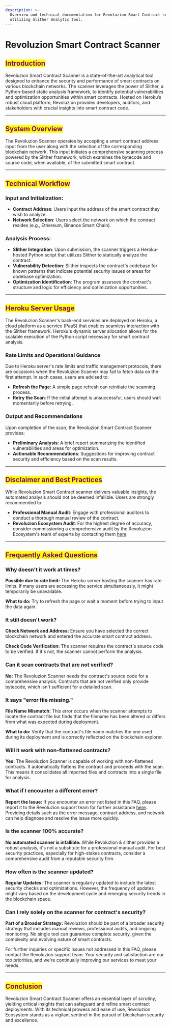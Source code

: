 ```yaml
---
description: >-
  Overview and technical documentation for Revoluzion Smart Contract scanner
  utilizing Slither Analytic tool.
---
```


# Revoluzion Smart Contract Scanner

## <mark style="color:purple;">Introduction</mark>

Revoluzion Smart Contract Scanner is a state-of-the-art analytical tool designed to enhance the security and performance of smart contracts on various blockchain networks. The scanner leverages the power of Slither, a Python-based static analysis framework, to identify potential vulnerabilities and optimization opportunities within smart contracts. Hosted on Heroku’s robust cloud platform, Revoluzion provides developers, auditors, and stakeholders with crucial insights into smart contract code.

***

## <mark style="color:purple;">System Overview</mark>

The Revoluzion Scanner operates by accepting a smart contract address input from the user along with the selection of the corresponding blockchain network. This input initiates a comprehensive scanning process powered by the Slither framework, which examines the bytecode and source code, when available, of the submitted smart contract.

***

## <mark style="color:purple;">Technical Workflow</mark>

### Input and Initialization:

* **Contract Address**: Users input the address of the smart contract they wish to analyze.
* **Network Selection**: Users select the network on which the contract resides (e.g., Ethereum, Binance Smart Chain).

### Analysis Process:

* **Slither Integration**: Upon submission, the scanner triggers a Heroku-hosted Python script that utilizes Slither to statically analyze the contract.
* **Vulnerability Detection**: Slither inspects the contract's codebase for known patterns that indicate potential security issues or areas for codebase optimization.
* **Optimization Identification**: The program assesses the contract's structure and logic for efficiency and optimization opportunities.

***

## <mark style="color:purple;">Heroku Server Usage</mark>

The Revoluzion Scanner's back-end services are deployed on Heroku, a cloud platform as a service (PaaS) that enables seamless interaction with the Slither framework. Heroku's dynamic server allocation allows for the scalable execution of the Python script necessary for smart contract analysis.

### Rate Limits and Operational Guidance

Due to Heroku server's rate limits and traffic management protocols, there are occasions when the Revoluzion Scanner may fail to fetch data on the first attempt. In such cases, users are advised to:

* **Refresh the Page**: A simple page refresh can reinitiate the scanning process.
* **Retry the Scan**: If the initial attempt is unsuccessful, users should wait momentarily before retrying.

### Output and Recommendations

Upon completion of the scan, the Revoluzion Smart Contract Scanner provides:

* **Preliminary Analysis**: A brief report summarizing the identified vulnerabilities and areas for optimization.
* **Actionable Recommendations**: Suggestions for improving contract security and efficiency based on the scan results.

***

## <mark style="color:purple;">Disclaimer and Best Practices</mark>

While Revoluzion Smart Contract scanner delivers valuable insights, the automated analysis should not be deemed infallible. Users are strongly recommended to:

* **Professional Manual Audit**: Engage with professional auditors to conduct a thorough manual review of the contract.
* **Revoluzion Ecosystem Audit**: For the highest degree of accuracy, consider commissioning a comprehensive audit by the Revoluzion Ecosystem's team of experts by contacting them [here](https://t.me/RevoluzionEcosystem).

***

## <mark style="color:purple;">Frequently Asked Questions</mark>

### Why doesn't it work at times?

**Possible due to rate limit:** The Heroku server hosting the scanner has rate limits. If many users are accessing the service simultaneously, it might temporarily be unavailable.&#x20;

**What to do:** Try to refresh the page or wait a moment before trying to input the data again.

### It still doesn't work?

**Check Network and Address:** Ensure you have selected the correct blockchain network and entered the accurate smart contract address.&#x20;

**Check Code Verification:** The scanner requires the contract's source code to be verified. If it's not, the scanner cannot perform the analysis.

### Can it scan contracts that are not verified?

**No:** The Revoluzion Scanner needs the contract's source code for a comprehensive analysis. Contracts that are not verified only provide bytecode, which isn't sufficient for a detailed scan.

### It says "error file missing."

**File Name Mismatch:** This error occurs when the scanner attempts to locate the contract file but finds that the filename has been altered or differs from what was expected during deployment.&#x20;

**What to do:** Verify that the contract's file name matches the one used during its deployment and is correctly reflected on the blockchain explorer.

### Will it work with non-flattened contracts?

**Yes:** The Revoluzion Scanner is capable of working with non-flattened contracts. It automatically flattens the contract and proceeds with the scan. This means it consolidates all imported files and contracts into a single file for analysis.

### What if I encounter a different error?

**Report the Issue:** If you encounter an error not listed in this FAQ, please report it to the Revoluzion support team for further assistance [here](https://t.me/RevoluzionEcosystem). Providing details such as the error message, contract address, and network can help diagnose and resolve the issue more quickly.

### Is the scanner 100% accurate?

**No automated scanner is infallible:** While Revoluzion & slither provides a robust analysis, it's not a substitute for a professional manual audit. For best security practices, especially for high-stakes contracts, consider a comprehensive audit from a reputable security firm.

### How often is the scanner updated?

**Regular Updates:** The scanner is regularly updated to include the latest security checks and optimizations. However, the frequency of updates might vary based on the development cycle and emerging security trends in the blockchain space.

### Can I rely solely on the scanner for contract's security?

**Part of a Broader Strategy:** Revoluzion should be part of a broader security strategy that includes manual reviews, professional audits, and ongoing monitoring. No single tool can guarantee complete security, given the complexity and evolving nature of smart contracts.

For further inquiries or specific issues not addressed in this FAQ, please contact the Revoluzion support team. Your security and satisfaction are our top priorities, and we're continually improving our services to meet your needs.

***

## <mark style="color:purple;">Conclusion</mark>

Revoluzion Smart Contract Scanner offers an essential layer of scrutiny, yielding critical insights that can safeguard and refine smart contract deployments. With its technical prowess and ease of use, Revoluzion Ecosystem stands as a vigilant sentinel in the pursuit of blockchain security and excellence.
